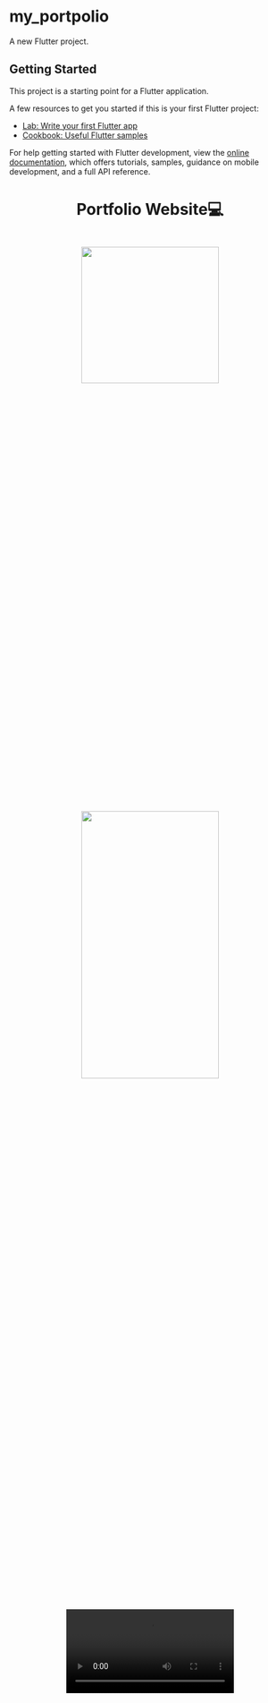 # my_portpolio

A new Flutter project.

## Getting Started

This project is a starting point for a Flutter application.

A few resources to get you started if this is your first Flutter project:

- [Lab: Write your first Flutter app](https://docs.flutter.dev/get-started/codelab)
- [Cookbook: Useful Flutter samples](https://docs.flutter.dev/cookbook)

For help getting started with Flutter development, view the
[online documentation](https://docs.flutter.dev/), which offers tutorials,
samples, guidance on mobile development, and a full API reference.

 <h1 align = "center"> <b> Portfolio Website💻</b> </h1>
  <p>
      <h1 align = "center">
  <img src = "https://github.com/Rajputniraj6983/my_portpolio/assets/143181391/26c8d629-8976-47ac-891c-aa3991a87f15" width=70% height=25%><br><br>
  <img src = "https://github.com/Rajputniraj6983/my_portpolio/assets/143181391/175f9d3d-b465-4248-82fa-c3517e12cf51" width=70% height=35% ><br><br>

  <video src ="https://github.com/Rajputniraj6983/my_portfolio/assets/143181391/de299842-2283-4446-902a-2e5bbcc69d54"></video> </h1>
  </p> 
